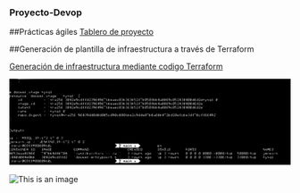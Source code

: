### Proyecto-Devop

##Prácticas ágiles 
[Tablero de proyecto](https://github.com/users/AndyUFO/projects/3)

##Generación de plantilla de infraestructura a través de Terraform

[Generación de infraestructura mediante codigo Terraform](https://github.com/AndyUFO/myAPI-terraform)

![Aquí la descripción de la imagen por si no carga](/assets/1terraform.svg)

![This is an image](https://myoctocat.com/assets/images/base-octocat.svg)
